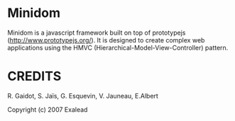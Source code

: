 # Minidom

Minidom is a javascript framework built on top of prototypejs (http://www.prototypejs.org/). It is designed to create complex web applications using the HMVC (Hierarchical-Model-View-Controller) pattern.

# CREDITS

R. Gaidot, S. Jaïs, G. Esquevin, V. Jauneau, E.Albert 

Copyright (c) 2007 Exalead

